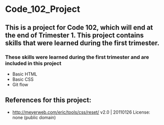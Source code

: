 # Code_102_Project
## This is a project for Code 102, which will end at the end of Trimester 1. This project contains skills that were learned during the first trimester.

### These skills were learned during the first trimester and are included in this project
- Basic HTML
- Basic CSS 
- Git flow
  
## References for this project:
- http://meyerweb.com/eric/tools/css/reset/ 
   v2.0 | 20110126 License: none (public domain)

